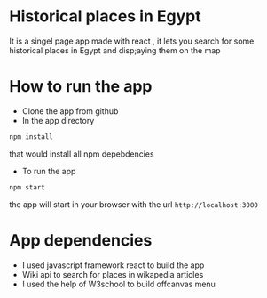 # Historical places in Egypt

It is a singel page app made with react , it lets you search for some historical places in Egypt and disp;aying them on the map 

# How to run the app

- Clone the app from github
- In the app directory 
``` sh 
npm install
```
that would install all npm depebdencies
- To run the app 
```sh
npm start
```
the app will start in your browser with the url ```http://localhost:3000```
# App dependencies
* I used javascript framework react to build the app
* Wiki api to search for places in wikapedia articles
* I used the help of W3school to build offcanvas menu